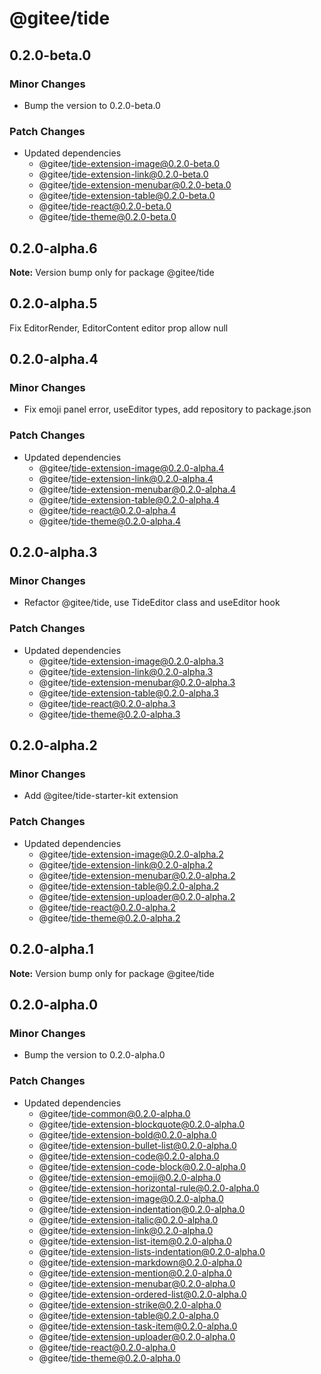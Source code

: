 # @gitee/tide

## 0.2.0-beta.0

### Minor Changes

- Bump the version to 0.2.0-beta.0

### Patch Changes

- Updated dependencies
  - @gitee/tide-extension-image@0.2.0-beta.0
  - @gitee/tide-extension-link@0.2.0-beta.0
  - @gitee/tide-extension-menubar@0.2.0-beta.0
  - @gitee/tide-extension-table@0.2.0-beta.0
  - @gitee/tide-react@0.2.0-beta.0
  - @gitee/tide-theme@0.2.0-beta.0

## 0.2.0-alpha.6

**Note:** Version bump only for package @gitee/tide

## 0.2.0-alpha.5

Fix EditorRender, EditorContent editor prop allow null

## 0.2.0-alpha.4

### Minor Changes

- Fix emoji panel error, useEditor types, add repository to package.json

### Patch Changes

- Updated dependencies
  - @gitee/tide-extension-image@0.2.0-alpha.4
  - @gitee/tide-extension-link@0.2.0-alpha.4
  - @gitee/tide-extension-menubar@0.2.0-alpha.4
  - @gitee/tide-extension-table@0.2.0-alpha.4
  - @gitee/tide-react@0.2.0-alpha.4
  - @gitee/tide-theme@0.2.0-alpha.4

## 0.2.0-alpha.3

### Minor Changes

- Refactor @gitee/tide, use TideEditor class and useEditor hook

### Patch Changes

- Updated dependencies
  - @gitee/tide-extension-image@0.2.0-alpha.3
  - @gitee/tide-extension-link@0.2.0-alpha.3
  - @gitee/tide-extension-menubar@0.2.0-alpha.3
  - @gitee/tide-extension-table@0.2.0-alpha.3
  - @gitee/tide-react@0.2.0-alpha.3
  - @gitee/tide-theme@0.2.0-alpha.3

## 0.2.0-alpha.2

### Minor Changes

- Add @gitee/tide-starter-kit extension

### Patch Changes

- Updated dependencies
  - @gitee/tide-extension-image@0.2.0-alpha.2
  - @gitee/tide-extension-link@0.2.0-alpha.2
  - @gitee/tide-extension-menubar@0.2.0-alpha.2
  - @gitee/tide-extension-table@0.2.0-alpha.2
  - @gitee/tide-extension-uploader@0.2.0-alpha.2
  - @gitee/tide-react@0.2.0-alpha.2
  - @gitee/tide-theme@0.2.0-alpha.2

## 0.2.0-alpha.1

**Note:** Version bump only for package @gitee/tide

## 0.2.0-alpha.0

### Minor Changes

- Bump the version to 0.2.0-alpha.0

### Patch Changes

- Updated dependencies
  - @gitee/tide-common@0.2.0-alpha.0
  - @gitee/tide-extension-blockquote@0.2.0-alpha.0
  - @gitee/tide-extension-bold@0.2.0-alpha.0
  - @gitee/tide-extension-bullet-list@0.2.0-alpha.0
  - @gitee/tide-extension-code@0.2.0-alpha.0
  - @gitee/tide-extension-code-block@0.2.0-alpha.0
  - @gitee/tide-extension-emoji@0.2.0-alpha.0
  - @gitee/tide-extension-horizontal-rule@0.2.0-alpha.0
  - @gitee/tide-extension-image@0.2.0-alpha.0
  - @gitee/tide-extension-indentation@0.2.0-alpha.0
  - @gitee/tide-extension-italic@0.2.0-alpha.0
  - @gitee/tide-extension-link@0.2.0-alpha.0
  - @gitee/tide-extension-list-item@0.2.0-alpha.0
  - @gitee/tide-extension-lists-indentation@0.2.0-alpha.0
  - @gitee/tide-extension-markdown@0.2.0-alpha.0
  - @gitee/tide-extension-mention@0.2.0-alpha.0
  - @gitee/tide-extension-menubar@0.2.0-alpha.0
  - @gitee/tide-extension-ordered-list@0.2.0-alpha.0
  - @gitee/tide-extension-strike@0.2.0-alpha.0
  - @gitee/tide-extension-table@0.2.0-alpha.0
  - @gitee/tide-extension-task-item@0.2.0-alpha.0
  - @gitee/tide-extension-uploader@0.2.0-alpha.0
  - @gitee/tide-react@0.2.0-alpha.0
  - @gitee/tide-theme@0.2.0-alpha.0

